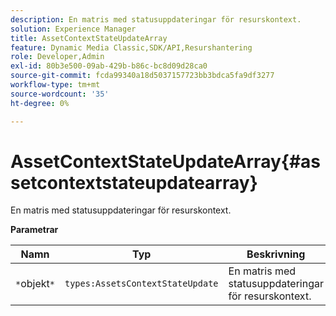 ```yaml
---
description: En matris med statusuppdateringar för resurskontext.
solution: Experience Manager
title: AssetContextStateUpdateArray
feature: Dynamic Media Classic,SDK/API,Resurshantering
role: Developer,Admin
exl-id: 80b3e500-09ab-429b-b86c-bc8d09d28ca0
source-git-commit: fcda99340a18d5037157723bb3bdca5fa9df3277
workflow-type: tm+mt
source-wordcount: '35'
ht-degree: 0%

---
```


# AssetContextStateUpdateArray{#assetcontextstateupdatearray}

En matris med statusuppdateringar för resurskontext.

**Parametrar**

| Namn | Typ | Beskrivning |
|---|---|---|
| `*`objekt`*` | `types:AssetsContextStateUpdate` | En matris med statusuppdateringar för resurskontext. |
